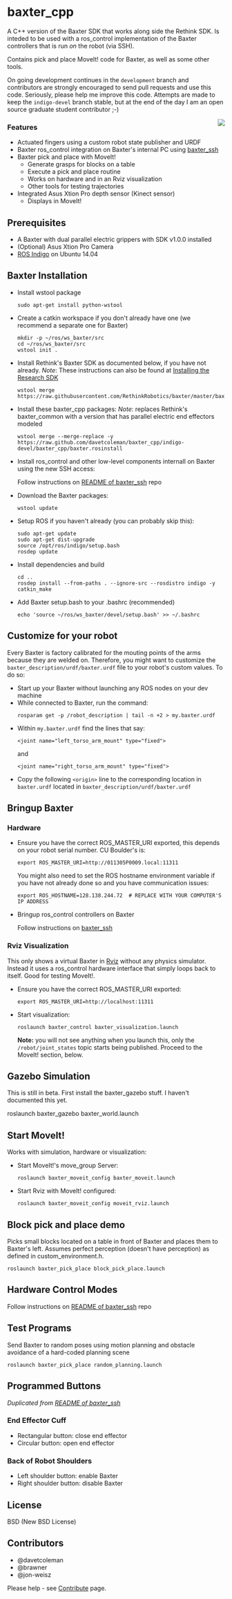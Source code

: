 baxter_cpp
======

A C++ version of the Baxter SDK that works along side the Rethink SDK. Is inteded to be used with a ros_control implementation of the Baxter controllers that is run *on* the robot (via SSH).

Contains pick and place MoveIt! code for Baxter, as well as some other tools.

On going development continues in the ``development`` branch and contributors are strongly encouraged to send pull requests and use this code. Seriously, please help me improve this code. Attempts are made to keep the ``indigo-devel`` branch stable, but at the end of the day I am an open source graduate student contributor ;-)

<img align="right" src="https://raw.github.com/davetcoleman/baxter_cpp/indigo-devel/baxter_pick_place/resource/BaxterPickPlace.png" />

### Features

 * Actuated fingers using a custom robot state publisher and URDF
 * Baxter ros_control integration on Baxter's internal PC using [baxter_ssh](http://github.com/davetcoleman/baxter_ssh)
 * Baxter pick and place with MoveIt!
   * Generate grasps for blocks on a table
   * Execute a pick and place routine
   * Works on hardware and in an Rviz visualization
   * Other tools for testing trajectories
 * Integrated Asus Xtion Pro depth sensor (Kinect sensor)
   * Displays in MoveIt!

## Prerequisites

 * A Baxter with dual parallel electric grippers with SDK v1.0.0 installed
 * (Optional) Asus Xtion Pro Camera
 * [ROS Indigo](http://wiki.ros.org/ROS/Installation) on Ubuntu 14.04

## Baxter Installation

* Install wstool package

    ```
    sudo apt-get install python-wstool
    ```

* Create a catkin workspace if you don't already have one (we recommend a separate one for Baxter)

    ```
    mkdir -p ~/ros/ws_baxter/src
    cd ~/ros/ws_baxter/src
    wstool init .
    ```

* Install Rethink's Baxter SDK as documented below, if you have not already.
    *Note*: These instructions can also be found at [Installing the Research SDK](https://github.com/RethinkRobotics/sdk-docs/wiki/Installing-the-Research-SDK)

    ```
    wstool merge https://raw.githubusercontent.com/RethinkRobotics/baxter/master/baxter_sdk.rosinstall
    ```

* Install these baxter_cpp packages:
    *Note*: replaces Rethink's baxter_common with a version that has parallel electric end effectors modeled

    ```
    wstool merge --merge-replace -y https://raw.github.com/davetcoleman/baxter_cpp/indigo-devel/baxter_cpp/baxter.rosinstall
    ```

* Install ros_control and other low-level components internall on Baxter using the new SSH access:

    Follow instructions on [README of baxter_ssh](http://github.com/davetcoleman/baxter_ssh) repo

* Download the Baxter packages:

    ```
    wstool update
    ```

* Setup ROS if you haven't already (you can probably skip this):
    ```
    sudo apt-get update
    sudo apt-get dist-upgrade
    source /opt/ros/indigo/setup.bash
    rosdep update
    ```

* Install dependencies and build

    ```
    cd ..
    rosdep install --from-paths . --ignore-src --rosdistro indigo -y
    catkin_make
    ```

* Add Baxter setup.bash to your .bashrc (recommended)

    ```
    echo 'source ~/ros/ws_baxter/devel/setup.bash' >> ~/.bashrc
    ```

## Customize for your robot

Every Baxter is factory calibrated for the mouting points of the arms because they are welded on. Therefore, you might want to customize the ``baxter_description/urdf/baxter.urdf`` file to your robot's custom values. To do so:

* Start up your Baxter without launching any ROS nodes on your dev machine
* While connected to Baxter, run the command:
    ```
    rosparam get -p /robot_description | tail -n +2 > my.baxter.urdf
    ```
* Within ``my.baxter.urdf`` find the lines that say:
    ```
    <joint name="left_torso_arm_mount" type="fixed">
    ```
    and
    ```
    <joint name="right_torso_arm_mount" type="fixed">
    ```
* Copy the following ``<origin>`` line to the corresponding location in ``baxter.urdf`` located in ``baxter_description/urdf/baxter.urdf``


## Bringup Baxter

### Hardware

 * Ensure you have the correct ROS_MASTER_URI exported, this depends on your robot serial number. CU Boulder's is:
   ```
   export ROS_MASTER_URI=http://011305P0009.local:11311
   ```

   You might also need to set the ROS hostname environment variable if you have not already done so and you have communication issues:
   ```
   export ROS_HOSTNAME=128.138.244.72  # REPLACE WITH YOUR COMPUTER'S IP ADDRESS
   ```

 * Bringup ros_control controllers on Baxter

   Follow instructions on [baxter_ssh](http://github.com/davetcoleman/baxter_ssh)

### Rviz Visualization

This only shows a virtual Baxter in [Rviz](http://www.ros.org/wiki/rviz) without any physics simulator. Instead it uses a ros_control hardware interface that simply loops back to itself. Good for testing MoveIt!.

 * Ensure you have the correct ROS_MASTER_URI exported:
   ```
   export ROS_MASTER_URI=http://localhost:11311
   ```

 * Start visualization:
   ```
   roslaunch baxter_control baxter_visualization.launch
   ```
   **Note:** you will not see anything when you launch this, only the ``/robot/joint_states`` topic starts being published. Proceed to the MoveIt! section, below.

## Gazebo Simulation

This is still in beta. First install the baxter_gazebo stuff. I haven't documented this yet.

   roslaunch baxter_gazebo baxter_world.launch

## Start MoveIt!

Works with simulation, hardware or visualization:

 * Start MoveIt!'s move_group Server:

   ```
   roslaunch baxter_moveit_config baxter_moveit.launch
   ```

 * Start Rviz with MoveIt! configured:

   ```
   roslaunch baxter_moveit_config moveit_rviz.launch
   ```

## Block pick and place demo

Picks small blocks located on a table in front of Baxter and places them to Baxter's left. Assumes perfect perception (doesn't have perception) as defined in custom_environment.h.

    roslaunch baxter_pick_place block_pick_place.launch

## Hardware Control Modes

Follow instructions on [README of baxter_ssh](http://github.com/davetcoleman/baxter_ssh) repo
	
## Test Programs

Send Baxter to random poses using motion planning and obstacle avoidance of a hard-coded planning scene

```
roslaunch baxter_pick_place random_planning.launch
```

## Programmed Buttons

*Duplicated from [README of baxter_ssh](http://github.com/davetcoleman/baxter_ssh)*

### End Effector Cuff

 * Rectangular button: close end effector
 * Circular button: open end effector

### Back of Robot Shoulders

 * Left shoulder button: enable Baxter
 * Right shoulder button: disable Baxter


## License

BSD (New BSD License)

## Contributors

- @davetcoleman
- @brawner
- @jon-weisz

Please help - see [Contribute](https://github.com/davetcoleman/baxter_cpp/blob/master/CONTRIBUTING.md) page.
